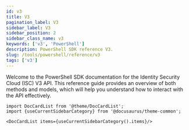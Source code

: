 ```yaml
---
id: v3
title: V3
pagination_label: V3
sidebar_label: V3
sidebar_position: 2
sidebar_class_name: v3
keywords: ['v3', 'PowerShell']
description: PowerShell SDK reference V3.
slug: /tools/powershell/reference/v3
tags: ['v3']
---
```


Welcome to the PowerShell SDK documentation for the Identity Security Cloud (ISC) V3 API. This reference guide provides an overview of both methods and models, which will help you understand how to interact with the API effectively.

```mdx-code-block
import DocCardList from '@theme/DocCardList';
import {useCurrentSidebarCategory} from '@docusaurus/theme-common';

<DocCardList items={useCurrentSidebarCategory().items}/>
```
